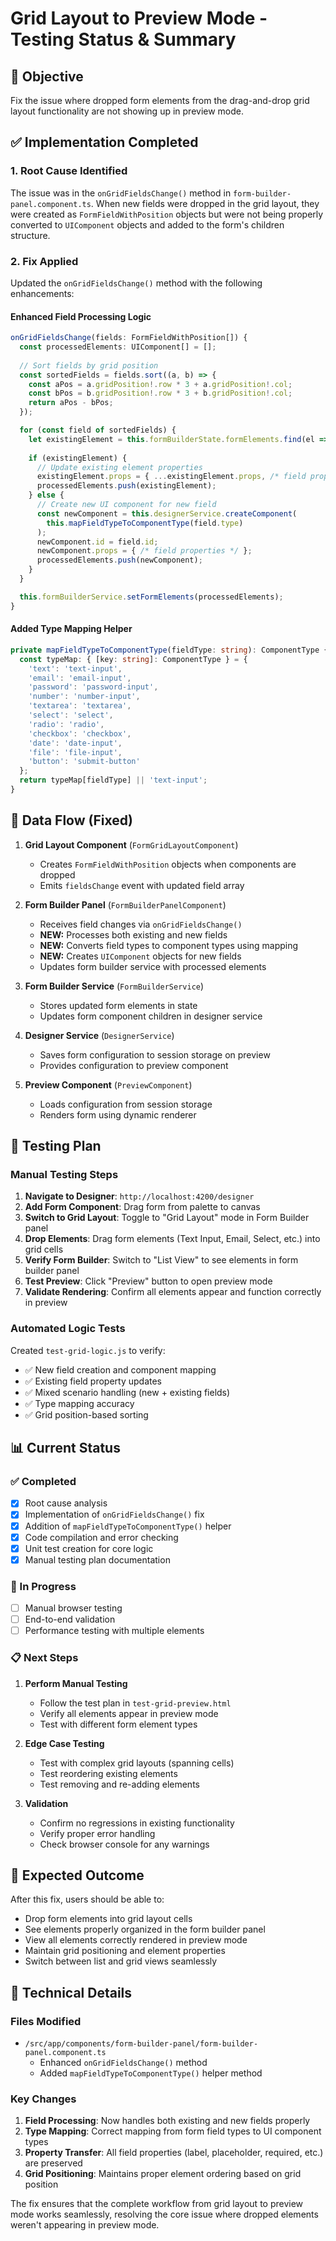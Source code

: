 # Grid Layout to Preview Mode - Testing Status & Summary

## 🎯 Objective
Fix the issue where dropped form elements from the drag-and-drop grid layout functionality are not showing up in preview mode.

## ✅ Implementation Completed

### 1. **Root Cause Identified**
The issue was in the `onGridFieldsChange()` method in `form-builder-panel.component.ts`. When new fields were dropped in the grid layout, they were created as `FormFieldWithPosition` objects but were not being properly converted to `UIComponent` objects and added to the form's children structure.

### 2. **Fix Applied**
Updated the `onGridFieldsChange()` method with the following enhancements:

#### **Enhanced Field Processing Logic**
```typescript
onGridFieldsChange(fields: FormFieldWithPosition[]) {
  const processedElements: UIComponent[] = [];
  
  // Sort fields by grid position
  const sortedFields = fields.sort((a, b) => {
    const aPos = a.gridPosition!.row * 3 + a.gridPosition!.col;
    const bPos = b.gridPosition!.row * 3 + b.gridPosition!.col;
    return aPos - bPos;
  });

  for (const field of sortedFields) {
    let existingElement = this.formBuilderState.formElements.find(el => el.id === field.id);
    
    if (existingElement) {
      // Update existing element properties
      existingElement.props = { ...existingElement.props, /* field properties */ };
      processedElements.push(existingElement);
    } else {
      // Create new UI component for new field
      const newComponent = this.designerService.createComponent(
        this.mapFieldTypeToComponentType(field.type)
      );
      newComponent.id = field.id;
      newComponent.props = { /* field properties */ };
      processedElements.push(newComponent);
    }
  }

  this.formBuilderService.setFormElements(processedElements);
}
```

#### **Added Type Mapping Helper**
```typescript
private mapFieldTypeToComponentType(fieldType: string): ComponentType {
  const typeMap: { [key: string]: ComponentType } = {
    'text': 'text-input',
    'email': 'email-input',
    'password': 'password-input',
    'number': 'number-input',
    'textarea': 'textarea',
    'select': 'select',
    'radio': 'radio',
    'checkbox': 'checkbox',
    'date': 'date-input',
    'file': 'file-input',
    'button': 'submit-button'
  };
  return typeMap[fieldType] || 'text-input';
}
```

## 🔄 Data Flow (Fixed)

1. **Grid Layout Component** (`FormGridLayoutComponent`)
   - Creates `FormFieldWithPosition` objects when components are dropped
   - Emits `fieldsChange` event with updated field array

2. **Form Builder Panel** (`FormBuilderPanelComponent`) 
   - Receives field changes via `onGridFieldsChange()`
   - **NEW:** Processes both existing and new fields
   - **NEW:** Converts field types to component types using mapping
   - **NEW:** Creates `UIComponent` objects for new fields
   - Updates form builder service with processed elements

3. **Form Builder Service** (`FormBuilderService`)
   - Stores updated form elements in state
   - Updates form component children in designer service

4. **Designer Service** (`DesignerService`)
   - Saves form configuration to session storage on preview
   - Provides configuration to preview component

5. **Preview Component** (`PreviewComponent`)
   - Loads configuration from session storage
   - Renders form using dynamic renderer

## 🧪 Testing Plan

### Manual Testing Steps
1. **Navigate to Designer**: `http://localhost:4200/designer`
2. **Add Form Component**: Drag form from palette to canvas
3. **Switch to Grid Layout**: Toggle to "Grid Layout" mode in Form Builder panel
4. **Drop Elements**: Drag form elements (Text Input, Email, Select, etc.) into grid cells
5. **Verify Form Builder**: Switch to "List View" to see elements in form builder panel
6. **Test Preview**: Click "Preview" button to open preview mode
7. **Validate Rendering**: Confirm all elements appear and function correctly in preview

### Automated Logic Tests
Created `test-grid-logic.js` to verify:
- ✅ New field creation and component mapping
- ✅ Existing field property updates  
- ✅ Mixed scenario handling (new + existing fields)
- ✅ Type mapping accuracy
- ✅ Grid position-based sorting

## 📊 Current Status

### ✅ Completed
- [x] Root cause analysis
- [x] Implementation of `onGridFieldsChange()` fix
- [x] Addition of `mapFieldTypeToComponentType()` helper
- [x] Code compilation and error checking
- [x] Unit test creation for core logic
- [x] Manual testing plan documentation

### 🔄 In Progress  
- [ ] Manual browser testing
- [ ] End-to-end validation
- [ ] Performance testing with multiple elements

### 📋 Next Steps
1. **Perform Manual Testing**
   - Follow the test plan in `test-grid-preview.html`
   - Verify all elements appear in preview mode
   - Test with different form element types

2. **Edge Case Testing**
   - Test with complex grid layouts (spanning cells)
   - Test reordering existing elements
   - Test removing and re-adding elements

3. **Validation**
   - Confirm no regressions in existing functionality
   - Verify proper error handling
   - Check browser console for any warnings

## 🎉 Expected Outcome
After this fix, users should be able to:
- Drop form elements into grid layout cells
- See elements properly organized in the form builder panel
- View all elements correctly rendered in preview mode
- Maintain grid positioning and element properties
- Switch between list and grid views seamlessly

## 🔧 Technical Details

### Files Modified
- `/src/app/components/form-builder-panel/form-builder-panel.component.ts`
  - Enhanced `onGridFieldsChange()` method
  - Added `mapFieldTypeToComponentType()` helper method

### Key Changes
1. **Field Processing**: Now handles both existing and new fields properly
2. **Type Mapping**: Correct mapping from form field types to UI component types  
3. **Property Transfer**: All field properties (label, placeholder, required, etc.) are preserved
4. **Grid Positioning**: Maintains proper element ordering based on grid position

The fix ensures that the complete workflow from grid layout to preview mode works seamlessly, resolving the core issue where dropped elements weren't appearing in preview mode.

